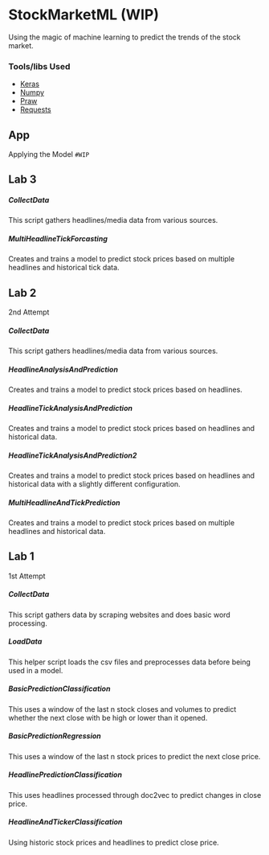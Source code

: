 # StockMarketML (WIP)

Using the magic of machine learning to predict the trends of the stock market.

### Tools/libs Used
* [Keras](https://keras.io/)
* [Numpy](http://www.numpy.org/)
* [Praw](https://praw.readthedocs.io/en/latest/)
* [Requests](http://docs.python-requests.org/en/master/)

## App

Applying the Model ```#WIP```

## Lab 3

##### CollectData

This script gathers headlines/media data from various sources.

##### MultiHeadlineTickForcasting

Creates and trains a model to predict stock prices based on multiple headlines and historical tick data.

## Lab 2

2nd Attempt

##### CollectData

This script gathers headlines/media data from various sources.

##### HeadlineAnalysisAndPrediction

Creates and trains a model to predict stock prices based on headlines.

##### HeadlineTickAnalysisAndPrediction

Creates and trains a model to predict stock prices based on headlines and historical data.

##### HeadlineTickAnalysisAndPrediction2

Creates and trains a model to predict stock prices based on headlines and historical data with a slightly different configuration.

##### MultiHeadlineAndTickPrediction

Creates and trains a model to predict stock prices based on multiple headlines and historical data.

## Lab 1

1st Attempt

##### CollectData

This script gathers data by scraping websites and does basic word processing.

##### LoadData

This helper script loads the csv files and preprocesses data before being used in a model.

##### BasicPredictionClassification

This uses a window of the last n stock closes and volumes to predict whether the next close with be high or lower than it opened.

##### BasicPredictionRegression

This uses a window of the last n stock prices to predict the next close price.

##### HeadlinePredictionClassification

This uses headlines processed through doc2vec to predict changes in close price.

##### HeadlineAndTickerClassification

Using historic stock prices and headlines to predict close price.